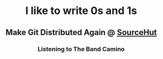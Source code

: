 <h1 align="center">I like to write 0s and 1s</h1>
<h2 align="center">Make Git Distributed Again @ <a href="https://sourcehut.org">SourceHut</a></h2>
<h3 align="center">Listening to The Band Camino</h3>
